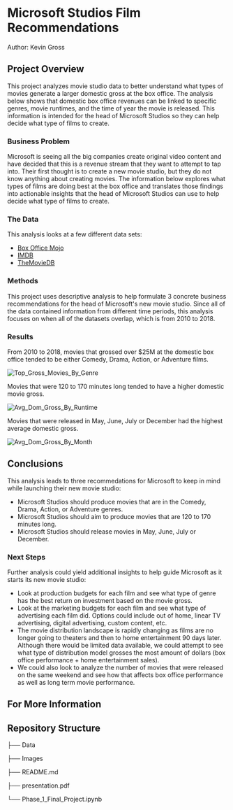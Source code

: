 # Microsoft Studios Film Recommendations

Author: Kevin Gross

## Project Overview

This project analyzes movie studio data to better understand what types of movies generate a larger domestic gross at the box office. The analysis below shows that domestic box office revenues can be linked to specific genres, movie runtimes, and the time of year the movie is released. This information is intended for the head of Microsoft Studios so they can help decide what type of films to create.

### Business Problem

Microsoft is seeing all the big companies create original video content and have decided that this is a revenue stream that they want to attempt to tap into. Their first thought is to create a new movie studio, but they do not know anything about creating movies. The information below explores what types of films are doing best at the box office and translates those findings into actionable insights that the head of Microsoft Studios can use to help decide what type of films to create.

### The Data

This analysis looks at a few different data sets:

* [Box Office Mojo](https://www.boxofficemojo.com/)
* [IMDB](https://www.imdb.com/)
* [TheMovieDB](https://www.themoviedb.org/)

### Methods

This project uses descriptive analysis to help formulate 3 concrete business recommendations for the head of Microsoft's new movie studio. Since all of the data contained information from different time periods, this analysis focuses on when all of the datasets overlap, which is from 2010 to 2018.

### Results

From 2010 to 2018, movies that grossed over $25M at the domestic box office tended to be either Comedy, Drama, Action, or Adventure films.

![Top_Gross_Movies_By_Genre](https://user-images.githubusercontent.com/100182035/173442880-b5f74c7a-9a89-496e-8982-2e02383c6a02.png)

Movies that were 120 to 170 minutes long tended to have a higher domestic movie gross.

![Avg_Dom_Gross_By_Runtime](https://user-images.githubusercontent.com/100182035/173442921-5ece7200-9cbb-458d-8278-18375999acc7.png)

Movies that were released in May, June, July or December had the highest average domestic gross.

![Avg_Dom_Gross_By_Month](https://user-images.githubusercontent.com/100182035/173442932-1370558e-e588-453a-882d-60c11c2fca5a.png)

## Conclusions

This analysis leads to three recommedations for Microsoft to keep in mind while launching their new movie studio:

* Microsoft Studios should produce movies that are in the Comedy, Drama, Action, or Adventure genres.
* Microsoft Studios should aim to produce movies that are 120 to 170 minutes long.
* Microsoft Studios should release movies in May, June, July or December.

### Next Steps

Further analysis could yield additional insights to help guide Microsoft as it starts its new movie studio:

* Look at production budgets for each film and see what type of genre has the best return on investment based on the movie gross.
* Look at the marketing budgets for each film and see what type of advertising each film did. Options could include out of home, linear TV advertising, digital advertising, custom content, etc.
* The movie distribution landscape is rapidly changing as films are no longer going to theaters and then to home entertainment 90 days later. Although there would be limited data available, we could attempt to see what type of distribution model grosses the most amount of dollars (box office performance + home entertainment sales).
* We could also look to analyze the number of movies that were released on the same weekend and see how that affects box office performance as well as long term movie performance.

## For More Information

## Repository Structure
├── Data

├── Images

├── README.md

├── presentation.pdf

└── Phase_1_Final_Project.ipynb

